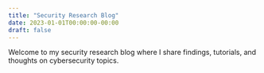 ```yaml
---
title: "Security Research Blog"
date: 2023-01-01T00:00:00-00:00
draft: false
---
```


Welcome to my security research blog where I share findings, tutorials, and thoughts on cybersecurity topics.
